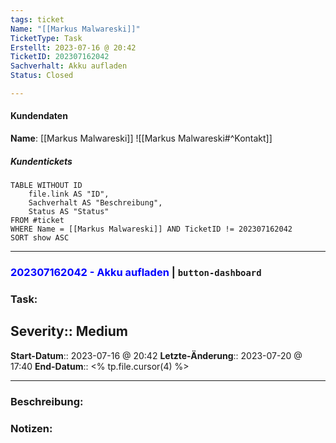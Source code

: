```yaml
---
tags: ticket
Name: "[[Markus Malwareski]]"
TicketType: Task
Erstellt: 2023-07-16 @ 20:42  
TicketID: 202307162042
Sachverhalt: Akku aufladen
Status: Closed

---
```


#### Kundendaten

**Name**: [[Markus Malwareski]]
![[Markus Malwareski#^Kontakt]]

##### Kundentickets
```dataview
TABLE WITHOUT ID
	file.link AS "ID",
	Sachverhalt AS "Beschreibung",
	Status AS "Status"
FROM #ticket 
WHERE Name = [[Markus Malwareski]] AND TicketID != 202307162042
SORT show ASC
```

---

### <font color="blue">202307162042 - Akku aufladen</font>  |  `button-dashboard`

### Task:

**Severity**:: Medium
---

**Start-Datum**:: 2023-07-16 @ 20:42 
**Letzte-Änderung**:: 2023-07-20 @ 17:40
**End-Datum**:: <% tp.file.cursor(4) %>

---

### Beschreibung:



### Notizen:


